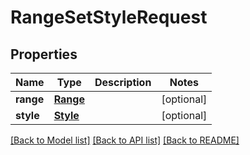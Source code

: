 # RangeSetStyleRequest

## Properties
Name | Type | Description | Notes
------------ | ------------- | ------------- | -------------
**range** | [**Range**](Range.md) |  | [optional] 
**style** | [**Style**](Style.md) |  | [optional] 

[[Back to Model list]](../README.md#documentation-for-models) [[Back to API list]](../README.md#documentation-for-api-endpoints) [[Back to README]](../README.md)


